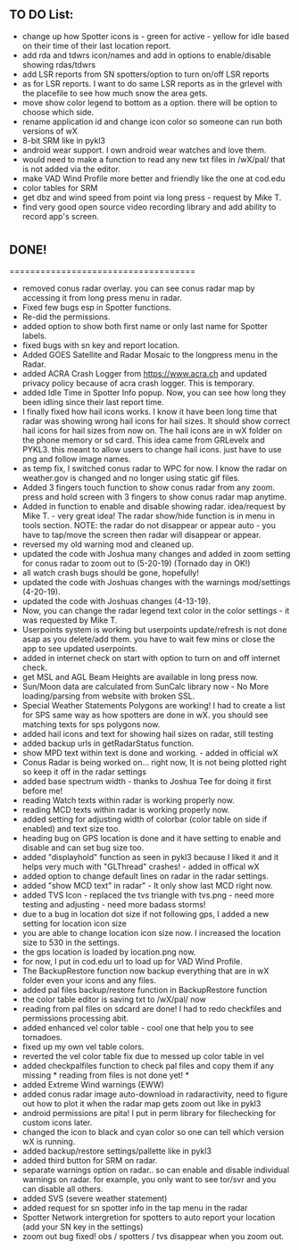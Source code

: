 

## TO DO List: 

* change up how Spotter icons is - green for active - yellow for idle based on their time of their last location report.
* add rda and tdwrs icon/names and add in options to enable/disable showing rdas/tdwrs    
* add LSR reports from SN spotters/option to turn on/off LSR reports  
* as for LSR reports.  I want to do same LSR reports as in the grlevel with the placefile to see how much snow the area gets.    
* move show color legend to bottom as a option.  there will be option to choose which side.     
* rename application id and change icon color so someone can run both versions of wX   
* 8-bit SRM like in pykl3  
* android wear support. I own android wear watches and love them.      
* would need to make a function to read any new txt files in /wX/pal/ that is not added via the editor.  
* make VAD Wind Profile more better and friendly  like the one at cod.edu    
* color tables for SRM 
* get dbz and wind speed from point via long press - request by Mike T.   
* find very good open source video recording library and add ability to record app's screen.        

#
## DONE!
====================================
* removed conus radar overlay.  you can see conus radar map by accessing it from long press menu in radar.   
* Fixed few bugs esp in Spotter functions.  
* Re-did the permissions.  
* added option to show both first name or only last name for Spotter labels.   
* fixed bugs with sn key and report location. 
* Added GOES Satellite and Radar Mosaic to the longpress menu in the Radar.   
* added ACRA Crash Logger from https://www.acra.ch and updated privacy policy because of acra crash logger.  This is temporary.  
* added Idle Time in Spotter Info popup.  Now, you can see how long they been idling since their last report time.   
* I finally fixed how hail icons works. I know it have been long time that radar was showing wrong hail icons for hail sizes. It should show correct hail icons for hail sizes from now on.  The hail icons are in wX folder on the phone memory or sd card.  This idea came from GRLevelx and PYKL3. this meant to allow users to change hail icons.  just have to use png and follow image names.         
* as temp fix, I switched conus radar to WPC for now.   I know the radar on weather.gov is changed and no longer using static gif files.   
* Added 3 fingers touch function to show conus radar from any zoom.  press and hold screen with 3 fingers to show conus radar map anytime.  
* Added in function to enable and disable showing radar.  idea/request by Mike T. - very great idea!   The radar show/hide function is in menu in tools section. NOTE:  the radar do not disappear or appear auto - you have to tap/move the screen then radar will disappear or appear.             
* reversed my old warning mod and cleaned up.   
* updated the code with Joshua many changes and added in zoom setting for conus radar to zoom out to (5-20-19) (Tornado day in OK!)   
* all watch crash bugs should be gone, hopefully!   
* updated the code with Joshuas changes with the warnings mod/settings (4-20-19).   
* updated the code with Joshuas changes (4-13-19).     
* Now, you can change the radar legend text color in the color settings - it was requested by Mike T.  
* Userpoints system is working but userpoints update/refresh is not done asap as you delete/add them.  you have to wait few mins or close the app to see updated userpoints.     
* added in internet check on start with option to turn on and off internet check.    
* get MSL and AGL Beam Heights are available in long press now.  
* Sun/Moon data are calculated from SunCalc library now - No More loading/parsing from website with broken SSL.   
* Special Weather Statements Polygons are working!  I had to create a list for SPS same way as how spotters are done in wX.  you should see matching texts for sps polygons now.      
* added hail icons and text for showing hail sizes on radar, still testing  
* added backup urls in getRadarStatus function.  
* show MPD text within text is done and working. - added in official wX 
* Conus Radar is being worked on... right now, It is not being plotted right  so keep it off in the radar settings  
* added base spectrum width - thanks to Joshua Tee for doing it first before me!  
* reading Watch texts within radar is working properly now.  
* reading MCD texts within radar is working properly now.  
* added setting for adjusting width of colorbar (color table on side if enabled) and text size too.  
* heading bug on GPS location is done and it have setting to enable and disable and can set bug size too.    
* added "displayhold" function as seen in pykl3 because I liked it and it helps very much with "GLThread" crashes! - added in offical wX
* added option to change default lines on radar in the radar settings.  
* added "show MCD text" in radar" - It only show last MCD right now.  
* added TVS Icon - replaced the tvs triangle with tvs.png - need more testing and adjusting - need more badass storms!  
* due to a bug in location dot size if not following gps, I added a new setting for location icon size  
* you are able to change location icon size now.  I increased the location size to 530 in the settings.    
* the gps location is loaded by location.png now.    
* for now, I put in cod.edu url to load up for VAD Wind Profile.  
* The BackupRestore function now backup everything that are in wX folder even your icons and any files.  
* added pal files backup/restore function in BackupRestore function  
* the color table editor is saving txt to /wX/pal/ now  
* reading from pal files on sdcard are done!  I had to redo checkfiles and permissions processing abit.   
* added enhanced vel color table - cool one that help you to see tornadoes.     
* fixed up my own vel table colors.     
* reverted the vel color table fix due to messed up color table in vel  
* added checkpalfiles function to check pal files and copy them if any missing * reading from files is not done yet! *       
* added Extreme Wind warnings (EWW) 
* added conus radar image auto-download in radaractivity, need to figure out how to plot it when the radar map gets zoom out like in pykl3  
* android permissions are pita! I put in perm library for filechecking for custom icons later.    
* changed the icon to black and cyan color so one can tell which version wX is running.    
* added backup/restore settings/pallette like in pykl3    
* added third button for SRM on radar.    
* separate warnings option on radar.. so can enable and disable individual warnings on radar. for example, you only want to see tor/svr and you can disable all others.  
* added SVS (severe weather statement)  
* added request for sn spotter info in the tap menu in the radar  
* Spotter Network intergretion for spotters to auto report your location (add your SN key in the settings)   
* zoom out bug fixed!  obs / spotters / tvs disappear when you zoom out.  

  
